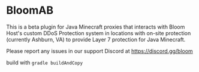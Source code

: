 # BloomAB

This is a beta plugin for Java Minecraft proxies that interacts with Bloom Host's custom DDoS Protection system in locations with on-site protection (currently Ashburn, VA) to provide Layer 7 protection for Java Minecraft. 

Please report any issues in our support Discord at https://discord.gg/bloom

build with `gradle buildAndCopy`

